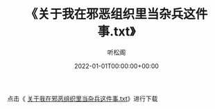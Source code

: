 ﻿---
title:  《关于我在邪恶组织里当杂兵这件事.txt》
date:   2022-01-01T00:00:00+00:00
author: 听松阁
layout: post
permalink: /关于我在邪恶组织里当杂兵这件事/
categories: 小说
tags: [小说]
---

点击《 [关于我在邪恶组织里当杂兵这件事.txt](http://img.660000.xyz/bookstukust/book/bntxt/10/关于我在邪恶组织里当杂兵这件事.txt)》进行下载